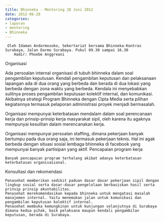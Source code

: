 ```yaml
---
title: Bhinneka - Mentoring 28 Juni 2012
date: 2012-06-28
categories:
- laporan
- mentoring
- Bhinneka
---
```


     Oleh Idaman Andarmosoko, Sekertariat bersama Bhinneka-Kontras Surabaya, Jalan Darmo Surabaya. Pukul 09.30 sampai 16.30
        Hadir: Phoebe Anggreani

Organisasi

Ada persoalan internal organisasi di tubuh bhinneka dalam soal pengambilan keputusan. Kendali pengambilan keputusan dan pelaksanaan lapangan ada di dua orang yang berbeda dan berada di dua lokasi yang berbeda dengan zona waktu yang berbeda. Kendala ini menyebabkan sulitnya proses pengambilan keputusan kolektif internal, dan komunikasi. Akibatnya strategi Program Bhinneka dengan Cipta Media serta pilihan kegiatannya termasuk pelaporan administrasi proyek menjadi bermasalah.

Organisasi mempunyai keterbatasan mendalam dalam soal perencanaan kerja dan prinsip-prinsip kerja masyarakat sipil, oleh karena itu agaknya mempunyai kesulitan dalam merencanakan kerja.

Organisasi mempunyai persoalan staffing, dimana pekerjaan banyak bertumpu pada dua orang saja, ini termasuk pekerjaan teknis. Hal ini agak berbeda dengan situasi sosial lembaga bhinneka di facebook yang mempunyai banyak partisipan yang aktif.
Pencapaian program kerja

    Banyak pencapaian program terhalang akibat adanya keterbatasan keterbatasan organisasional. 

Konsultasi dan rekomendasi

    Penasehat memberikan sedikit paduan dasar dasar pekerjaan sipil dengan lingkup sosial serta dasar-dasar pengelolaan berbasiskan hasil serta prinsip prinsip akuntabilitas.
    Penasehat merekomendasikan kepada bhinneka untuk mengatasi masalah manajemen internal. Yaitu menemukan jalan untuk komunikasi dan pengambilan keputusan kolektif internal.
    Penasehat membuka kemungkinan untuk kunjungan selanjutnya di Surabaya dimana kedua pihak, baik pelaksana maupun kendali pengambilan keputusan, berada di Surabaya. 
